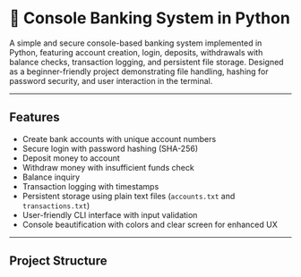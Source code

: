 # 🏦 Console Banking System in Python

A simple and secure console-based banking system implemented in Python, featuring account creation, login, deposits, withdrawals with balance checks, transaction logging, and persistent file storage. Designed as a beginner-friendly project demonstrating file handling, hashing for password security, and user interaction in the terminal.

---

## Features

- Create bank accounts with unique account numbers
- Secure login with password hashing (SHA-256)
- Deposit money to account
- Withdraw money with insufficient funds check
- Balance inquiry
- Transaction logging with timestamps
- Persistent storage using plain text files (`accounts.txt` and `transactions.txt`)
- User-friendly CLI interface with input validation
- Console beautification with colors and clear screen for enhanced UX

---

## Project Structure

